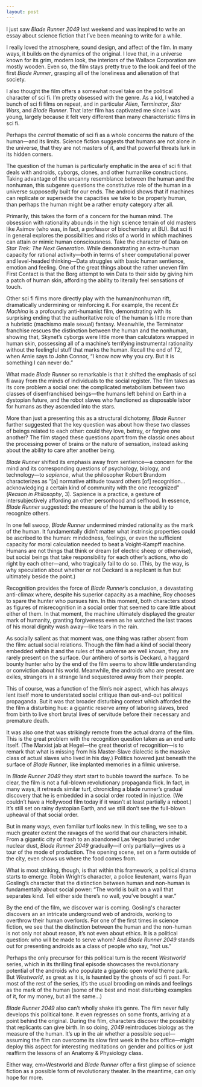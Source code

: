 ```yaml
---
layout: post
---
```


I just saw <em>Blade Runner 2049</em> last weekend and was inspired to write an essay about science fiction that I’ve been meaning to write for a while.

I really loved the atmosphere, sound design, and affect of the film. In many ways, it builds on the dynamics of the original. I love that, in a universe known for its grim, modern look, the interiors of the Wallace Corporation are mostly wooden. Even so, the film stays pretty true to the look and feel of the first <em>Blade Runner</em>, grasping all of the loneliness and alienation of that society.

I also thought the film offers a somewhat novel take on the political character of sci fi. I’m pretty obsessed with the genre. As a kid, I watched a bunch of sci fi films on repeat, and in particular <em>Alien</em>, <em>Terminator</em>, <em>Star Wars</em>, and <em>Blade Runner</em>. That later film has captivated me since I was young, largely because it felt very different than many characteristic films in sci fi.

Perhaps the <em>central</em> thematic of sci fi as a whole concerns the nature of the human—and its limits. Science fiction suggests that humans are not alone in the universe, that they are not masters of it, and that powerful threats lurk in its hidden corners.

The question of the human is particularly emphatic in the area of sci fi that deals with androids, cyborgs, clones, and other humanlike constructions. Taking advantage of the uncanny resemblance between the human and the nonhuman, this subgenre questions the constitutive role of the human in a universe supposedly built for our ends. The android shows that if machines can replicate or supersede the capacities we take to be properly human, than perhaps the human might be a rather empty category after all.

Primarily, this takes the form of a concern for the human mind. The obsession with rationality abounds in the high science terrain of old masters like Asimov (who was, in fact, a professor of biochemistry at BU). But sci fi in general explores the possibilities and risks of a world in which machines can attain or mimic human consciousness. Take the character of Data on <em>Star Trek: The Next Generation</em>. While demonstrating an extra-human capacity for rational activity—both in terms of sheer computational power and level-headed thinking—Data struggles with basic human sentience, emotion and feeling. One of the great things about the rather uneven film First Contact is that the Borg attempt to win Data to their side by giving him a patch of human skin, affording the ability to literally feel sensations of touch.

Other sci fi films more directly play with the human/nonhuman rift, dramatically undermining or reinforcing it. For example, the recent <em>Ex Machina</em> is a profoundly anti-humanist film, demonstrating with its surprising ending that the authoritative role of the human is little more than a hubristic (machismo male sexual) fantasy. Meanwhile, the Terminator franchise rescues the distinction between the human and the nonhuman, showing that, Skynet’s cyborgs were little more than calculators wrapped in human skin, possessing all of a machine’s terrifying instrumental rationality without the feelingful stuff that marks the human. Recall the end of <em>T2</em>, when Arnie says to John Connor, “I know now why you cry. But it is something I can never do.”

What made <em>Blade Runner</em> so remarkable is that it shifted the emphasis of sci fi away from the minds of individuals to the social register. The film takes as its core problem a social one: the complicated metabolism between two classes of disenfranchised beings—the humans left behind on Earth in a dystopian future, and the robot slaves who functioned as disposable labor for humans as they ascended into the stars.

More than just a presenting this as a structural dichotomy, <em>Blade Runner</em> further suggested that the key question was about how these two classes of beings related to each other: could they love, betray, or forgive one another? The film staged these questions apart from the classic ones about the processing power of brains or the nature of sensation, instead asking about the ability to care after another being. 

<em>Blade Runner</em> shifted its emphasis away from sentience—a concern for the mind and its corresponding questions of psychology, biology, and technology—to <em>sapience</em>, what the philosopher Robert Brandom characterizes as “[a] normative attitude toward others [of] recognition… acknowledging a certain kind of community with the one recognized” (<em>Reason in Philosophy</em>, 3). Sapience is a practice, a gesture of intersubjectively affording an other personhood and selfhood. In essence, <em>Blade Runner</em> suggested: the measure of the human is the ability to recognize others. 

In one fell swoop, <em>Blade Runner</em> undermined minded rationality as the mark of the human. It fundamentally didn’t matter what instrinsic properties could be ascribed to the human: mindedness, feelings, or even the sufficient capacity for moral calculation needed to beat a Voight-Kampff machine. Humans are not things that think or dream (of electric sheep or otherwise), but social beings that take responsibility for each other’s actions, who do right by each other—and, who tragically fail to do so. (This, by the way, is why speculation about whether or not Deckard is a replicant is fun but ultimately beside the point.)

Recognition provides the force of <em>Blade Runner</em>’s conclusion, a devastating anti-climax where, despite his superior capacity as a machine, Roy chooses to spare the hunter who pursues him. In this moment, both characters stood as figures of misrecognition in a social order that seemed to care little about either of them. In that moment, the machine ultimately displayed the greater mark of humanity, granting forgiveness even as he watched the last traces of his moral dignity wash away—like tears in the rain.

As socially salient as that moment was, one thing was rather absent from the film: actual social relations. Though the film had a kind of social theory embedded within it and the rules of the universe are well known, they are rarely present on the surface. Our antihero of sorts is Deckard, a haggard bounty hunter who by the end of the film seems to show little understanding or conviction about his world. Meanwhile, the androids who are present are exiles, strangers in a strange land sequestered away from their people.

This of course, was a function of the film’s noir aspect, which has always lent itself more to understated social critique than out-and-out political propaganda. But it was that broader disturbing context which afforded the the film a disturbing hue: a gigantic reserve army of laboring slaves, bred from birth to live short brutal lives of servitude before their necessary and premature death.

It was also one that was strikingly remote from the actual drama of the film. This is the great problem with the recognition question taken as an end unto itself. (The  Marxist jab at Hegel—the great theorist of recognition—is to remark that what is missing from his Master-Slave dialectic is the massive class of actual slaves who lived in his day.) Politics hovered just beneath the surface of <em>Blade Runner</em>, like implanted memories in a filmic universe.

In <em>Blade Runner 2049</em> they start start to bubble toward the surface. To be clear, the film is not a full-blown revolutionary propaganda flick. In fact, in many ways, it retreads similar turf, chronicling a blade runner’s gradual discovery that he is embedded in a social order rooted in injustice. (We couldn’t have a Hollywood film today if it wasn’t at least partially a reboot.) It’s still set on rainy dystopian Earth, and we still don’t see the full-blown upheaval of that social order.

But in many ways, even familiar turf looks new. In this telling, we see to a much greater extent the ravages of the world that our characters inhabit. From a gigantic city of trash to an abandoned Las Vegas buried under nuclear dust, <em>Blade Runner 2049</em> gradually—if only partially—gives us a tour of the mode of production. The opening scene, set on a farm outside of the city, even shows us where the food comes from.

What is most striking, though, is that within this framework, a political drama starts to emerge. Robin Wright’s character, a police lieutenant, warns Ryan Gosling’s character that the distinction between human and non-human is fundamentally about social power: “The world is built on a wall that separates kind. Tell either side there’s no wall, you’ve bought a war.”

By the end of the film, we discover war is coming. Gosling's character discovers an an intricate underground web of androids, working to overthrow their human overlords. For one of the first times in science fiction, we see that the distinction between the human and the non-human is not only not about reason, it’s not even about ethics. It is a political question: who will be made to serve whom? And <em>Blade Runner 2049</em> stands out for presenting androids as a class of people who say, “not us.”

Perhaps the only precursor for this political turn is the recent <em>Westworld</em> series, which in its thrilling final episode showcases the revolutionary potential of the androids who populate a gigantic open world theme park. But <em>Westworld</em>, as great as it is, is haunted by the ghosts of sci fi past. For most of the rest of the series, it’s the usual brooding on minds and feelings as the mark of the human (some of the best and most disturbing examples of it, for my money, but all the same…)

<em>Blade Runner 2049</em> also can’t wholly shake it’s genre. The film never fully develops this political tone. It even regresses on some fronts, arriving at a point behind the original. During the film, characters discover the possibility that replicants can give birth. In so doing, <em>2049</em> reintroduces biology as the measure of the human. It’s up in the air whether a possible sequel—assuming the film can overcome its slow first week in the box office—might deploy this aspect for interesting meditations on gender and politics or just reaffirm the lessons of an Anatomy & Physiology class.

Either way, em>Westworld</em> and <em>Blade Runner</em> offer a first glimpse of science fiction as a possible form of revolutionary theater. In the meantime, can only hope for more.

